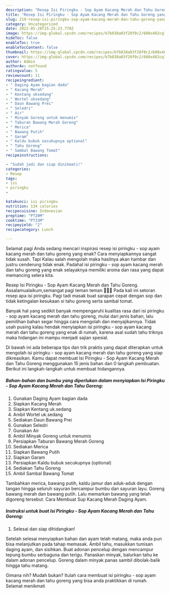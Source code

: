 ```yaml
---
description: "Resep Isi Piringku - Sop Ayam Kacang Merah dan Tahu Goreng yang Lezat , Lezat Sekali"
title: "Resep Isi Piringku - Sop Ayam Kacang Merah dan Tahu Goreng yang Lezat , Lezat Sekali"
slug: 219-resep-isi-piringku-sop-ayam-kacang-merah-dan-tahu-goreng-yang-lezat-lezat-sekali
category: Uncategorized
date: 2022-05-28T15:25:23.770Z
image: https://img-global.cpcdn.com/recipes/b7b838a03f28f0c2/680x482cq70/isi-piringku-sop-ayam-kacang-merah-dan-tahu-goreng-foto-resep-utama.jpg
hideToc: false
enableToc: true
enableTocContent: false
thumbnail: https://img-global.cpcdn.com/recipes/b7b838a03f28f0c2/680x482cq70/isi-piringku-sop-ayam-kacang-merah-dan-tahu-goreng-foto-resep-utama.jpg
cover: https://img-global.cpcdn.com/recipes/b7b838a03f28f0c2/680x482cq70/isi-piringku-sop-ayam-kacang-merah-dan-tahu-goreng-foto-resep-utama.jpg
author: Admin
authorAv: notfound
ratingvalue: 5
reviewcount: 11
recipeingredient:
- " Daging Ayam bagian dada"
- " Kacang Merah"
- " Kentang uksedang"
- " Wortel uksedang"
- " Daun Bawang Prei"
- " Seledri"
- " Air"
- " Minyak Goreng untuk menumis"
- " Taburan Bawang Merah Goreng"
- " Merica"
- " Bawang Putih"
- " Garam"
- " Kaldu bubuk secukupnya optional"
- " Tahu Goreng"
- " Sambal Bawang Tomat"
recipeinstructions:

- "Sudah jadi dan siap dinikmati!"
categories:
- Resep
tags:
- isi
- piringku
- 

katakunci: isi piringku  
nutrition: 134 calories
recipecuisine: Indonesian
preptime: "PT20M"
cooktime: "PT33M"
recipeyield: "2"
recipecategory: Lunch

---
```



Selamat pagi Anda sedang mencari inspirasi resep isi piringku - sop ayam kacang merah dan tahu goreng yang enak? Cara menyiapkannya sangat tidak susah. Tapi Kalau salah mengolah maka hasilnya akan hambar dan justru cenderung tidak enak. Padahal isi piringku - sop ayam kacang merah dan tahu goreng yang enak selayaknya memiliki aroma dan rasa yang dapat memancing selera kita.


Resep Isi Piringku - Sop Ayam Kacang Merah dan Tahu Goreng. Assalamualaikum,semangat pagi teman teman 🤗🤗🌱 Pada kali ini setoran resep apa isi piringku. Pagi tadi masak buat sarapan cepat dengan sop dan tidak ketingalan kesukaan si tahu goreng serta sambal tomat.

Banyak hal yang sedikit banyak mempengaruhi kualitas rasa dari isi piringku - sop ayam kacang merah dan tahu goreng, mulai dari jenis bahan, lalu pemilihan bahan segar hingga cara mengolah dan menyajikannya. Tidak usah pusing kalau hendak menyiapkan isi piringku - sop ayam kacang merah dan tahu goreng yang enak di rumah, karena asal sudah tahu triknya maka hidangan ini mampu menjadi sajian spesial.


Di bawah ini ada beberapa tips dan trik praktis yang dapat diterapkan untuk mengolah isi piringku - sop ayam kacang merah dan tahu goreng yang siap dikreasikan. Kamu dapat membuat Isi Piringku - Sop Ayam Kacang Merah dan Tahu Goreng menggunakan 15 jenis bahan dan 0 langkah pembuatan. Berikut ini langkah-langkah untuk membuat hidangannya.

<!--inarticleads1-->

##### Bahan-bahan dan bumbu yang diperlukan dalam menyiapkan Isi Piringku - Sop Ayam Kacang Merah dan Tahu Goreng:

1. Gunakan  Daging Ayam bagian dada
1. Siapkan  Kacang Merah
1. Siapkan  Kentang uk.sedang
1. Ambil  Wortel uk.sedang
1. Sediakan  Daun Bawang Prei
1. Gunakan  Seledri
1. Gunakan  Air
1. Ambil  Minyak Goreng untuk menumis
1. Persiapkan  Taburan Bawang Merah Goreng
1. Sediakan  Merica
1. Siapkan  Bawang Putih
1. Siapkan  Garam
1. Persiapkan  Kaldu bubuk secukupnya (optional)
1. Sediakan  Tahu Goreng
1. Ambil  Sambal Bawang Tomat


Tambahkan merica, bawang putih, kaldu jamur dan aduk-aduk dengan tangan hingga seluruh sayuran bercampur bumbu dan sayuran layu. Goreng bawang merah dan bawang putih. Lalu memarkan bawang yang telah digoreng tersebut. Cara Membuat Sup Kacang Merah Daging Ayam. 

<!--inarticleads2-->

##### Instruksi untuk buat Isi Piringku - Sop Ayam Kacang Merah dan Tahu Goreng:


1. Selesai dan siap dihidangkan!

Setelah selesai menyiapkan bahan dan ayam telah matang, maka anda pun bisa melanjutkan pada tahap memasak. Ambil tahu, masukkan tumisan daging ayam, dan sisihkan. Buat adonan pencelup dengan mencampur tepung bumbu serbaguna dan terigu. Panaskan minyak, balurkan tahu ke dalam adonan pencelup. Goreng dalam minyak panas sambil dibolak-balik hingga tahu matang. 

Gimana nih? Mudah bukan? Itulah cara membuat isi piringku - sop ayam kacang merah dan tahu goreng yang bisa anda praktikkan di rumah. Selamat menikmati
